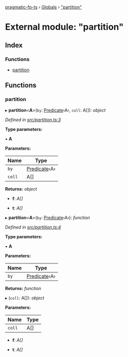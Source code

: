[pragmatic-fp-ts](../README.md) › [Globals](../globals.md) › ["partition"](_partition_.md)

# External module: "partition"

## Index

### Functions

* [partition](_partition_.md#partition)

## Functions

###  partition

▸ **partition**<**A**>(`by`: [Predicate](_types_.md#predicate)‹A›, `coll`: A[]): *object*

*Defined in [src/partition.ts:3](https://github.com/hermann-p/pragmatic-fp-ts/blob/87551e7/src/partition.ts#L3)*

**Type parameters:**

▪ **A**

**Parameters:**

Name | Type |
------ | ------ |
`by` | [Predicate](_types_.md#predicate)‹A› |
`coll` | A[] |

**Returns:** *object*

* **f**: *A[]*

* **t**: *A[]*

▸ **partition**<**A**>(`by`: [Predicate](_types_.md#predicate)‹A›): *function*

*Defined in [src/partition.ts:4](https://github.com/hermann-p/pragmatic-fp-ts/blob/87551e7/src/partition.ts#L4)*

**Type parameters:**

▪ **A**

**Parameters:**

Name | Type |
------ | ------ |
`by` | [Predicate](_types_.md#predicate)‹A› |

**Returns:** *function*

▸ (`coll`: A[]): *object*

**Parameters:**

Name | Type |
------ | ------ |
`coll` | A[] |

* **f**: *A[]*

* **t**: *A[]*
